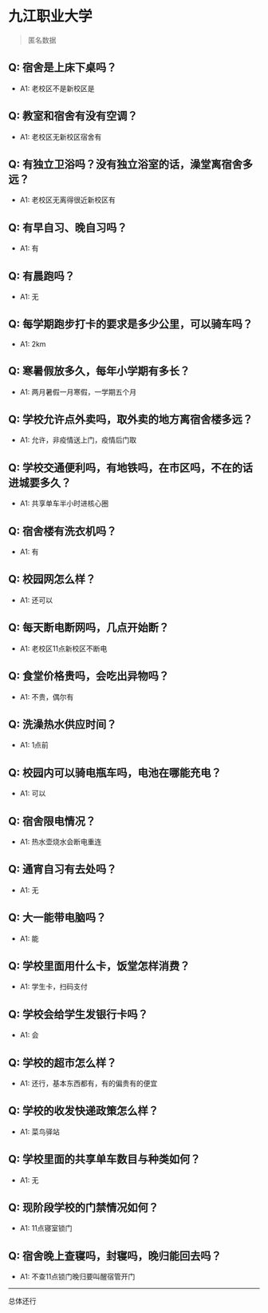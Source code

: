 # 九江职业大学
> 匿名数据
## Q: 宿舍是上床下桌吗？
- A1: 老校区不是新校区是
## Q: 教室和宿舍有没有空调？
- A1: 老校区无新校区宿舍有
## Q: 有独立卫浴吗？没有独立浴室的话，澡堂离宿舍多远？
- A1: 老校区无离得很近新校区有
## Q: 有早自习、晚自习吗？
- A1: 有
## Q: 有晨跑吗？
- A1: 无
## Q: 每学期跑步打卡的要求是多少公里，可以骑车吗？
- A1: 2km
## Q: 寒暑假放多久，每年小学期有多长？
- A1: 两月暑假一月寒假，一学期五个月
## Q: 学校允许点外卖吗，取外卖的地方离宿舍楼多远？
- A1: 允许，非疫情送上门，疫情后门取
## Q: 学校交通便利吗，有地铁吗，在市区吗，不在的话进城要多久？
- A1: 共享单车半小时进核心圈
## Q: 宿舍楼有洗衣机吗？
- A1: 有
## Q: 校园网怎么样？
- A1: 还可以
## Q: 每天断电断网吗，几点开始断？
- A1: 老校区11点新校区不断电
## Q: 食堂价格贵吗，会吃出异物吗？
- A1: 不贵，偶尔有
## Q: 洗澡热水供应时间？
- A1: 1点前
## Q: 校园内可以骑电瓶车吗，电池在哪能充电？
- A1: 可以
## Q: 宿舍限电情况？
- A1: 热水壶烧水会断电重连
## Q: 通宵自习有去处吗？
- A1: 无
## Q: 大一能带电脑吗？
- A1: 能
## Q: 学校里面用什么卡，饭堂怎样消费？
- A1: 学生卡，扫码支付
## Q: 学校会给学生发银行卡吗？
- A1: 会
## Q: 学校的超市怎么样？
- A1: 还行，基本东西都有，有的偏贵有的便宜
## Q: 学校的收发快递政策怎么样？
- A1: 菜鸟驿站
## Q: 学校里面的共享单车数目与种类如何？
- A1: 无
## Q: 现阶段学校的门禁情况如何？
- A1: 11点寝室锁门
## Q: 宿舍晚上查寝吗，封寝吗，晚归能回去吗？
- A1: 不查11点锁门晚归要叫醒宿管开门
***
总体还行